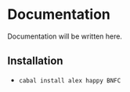 # Documentation

Documentation will be written here.

## Installation
- `cabal install alex happy BNFC`